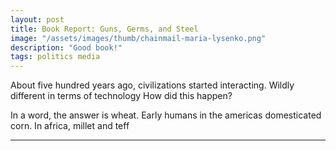 ```yaml
---
layout: post
title: Book Report: Guns, Germs, and Steel
image: "/assets/images/thumb/chainmail-maria-lysenko.png"
description: "Good book!"
tags: politics media
---
```





About five hundred years ago, civilizations started interacting.
Wildly different in terms of technology
How did this happen?


In a word, the answer is wheat.
Early humans in the americas domesticated corn.
In africa, millet and teff












---
